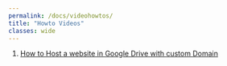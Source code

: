 ```yaml
---
permalink: /docs/videohowtos/
title: "Howto Videos"
classes: wide
---
```


1. [How to Host a website in Google Drive with custom Domain](https://www.youtube.com/watch?v=qtQ9TvQLKjc&t=352s)

